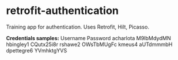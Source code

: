 # retrofit-authentication
Training app for authentication. Uses Retrofit, Hilt, Picasso.

**Credentials samples:**
Username              Password
acharlota             M9lbMdydMN
hbingley1             CQutx25i8r
rshawe2               OWsTbMUgFc
kmeus4                aUTdmmmbH
dpettegre6            YVmhktgYVS

